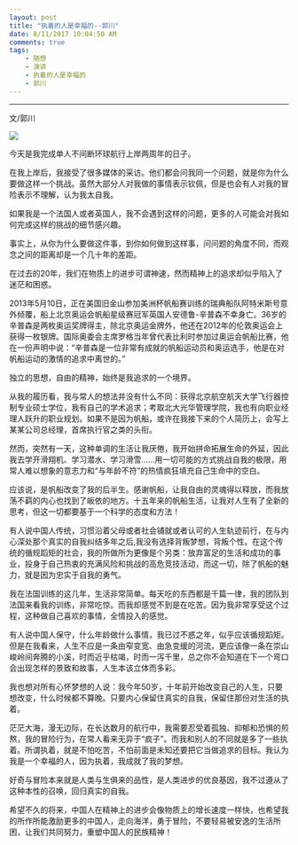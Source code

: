 ```yaml
---
layout: post
title: "执着的人是幸福的--郭川"
date: 8/11/2017 10:04:50 AM 
comments: true
tags: 
	- 随想
	- 演讲
	- 执着的人是幸福的
	- 郭川
---
```

---
文/郭川

![](/assets/img/think_guochuan_article.jpg)

今天是我完成单人不间断环球航行上岸两周年的日子。

在我上岸后，我接受了很多媒体的采访。他们都会问我同一个问题，就是你为什么要做这样一个挑战。虽然大部分人对我做的事情表示钦佩，但是也会有人对我的冒险表示不理解，认为我太自我。

如果我是一个法国人或者英国人，我不会遇到这样的问题，更多的人可能会对我如何完成这样的挑战的细节感兴趣。
<!-- more -->

事实上，从你为什么要做这件事，到你如何做到这样事，问问题的角度不同，而观念之间的距离却是一个几十年的差距。

在过去的20年，我们在物质上的进步可谓神速，然而精神上的追求却似乎陷入了迷茫和困惑。

2013年5月10日，正在美国旧金山参加美洲杯帆船赛训练的瑞典船队阿特米斯号意外倾覆，船上北京奥运会帆船星级赛冠军英国人安德鲁-辛普森不幸身亡。36岁的辛普森是两枚奥运奖牌得主，除北京奥运金牌外，他还在2012年的伦敦奥运会上获得一枚银牌。国际奥委会主席罗格当年曾代表比利时参加过奥运会帆船比赛，他在一份声明中说：“辛普森是一位非常有成就的帆船运动员和奥运选手，他是在对帆船运动的激情的追求中离世的。”

独立的思想，自由的精神，始终是我追求的一个境界。

从我的履历看，我与常人的想法并没有什么不同：获得北京航空航天大学飞行器控制专业硕士学位，我有自己的学术追求；考取北大光华管理学院，我也有向职业经理人跃升的职业规划。如果不是因为帆船，或许在我接下来的个人简历上，会写上某某公司总经理，首席执行官之类的头衔。

然而，突然有一天，这种单调的生活让我厌倦，我开始拼命拓展生命的外延，因此我去学开滑翔机、学习潜水、学习滑雪……用一切可能的方式挑战自我的极限，用常人难以想象的意志力和“与年龄不符”的热情疯狂填充自己生命中的空白。

应该说，是帆船改变了我的后半生。感谢帆船，让我自由的灵魂得以释放，而我放荡不羁的内心也找到了皈依的地方。十五年来的帆船生活，让我对人生有了全新的思考，但这一切都要基于一个科学的态度和方法！

有人说中国人传统，习惯沿着父母或者社会铺就或者认可的人生轨迹前行，在与内心深处那个真实的自我纠结多年之后,我没有选择背叛梦想，背叛个性。在这个传统的循规蹈矩的社会，我的所做所为更像是个另类：放弃富足的生活和成功的事业，投身于自己热衷的充满风险和挑战的高危竞技活动，而这一切，除了帆船的魅力，就是因为忠实于自我的勇气。

我在法国训练的这几年，生活非常简单。每天吃的东西都是千篇一律，我的团队到法国来看我的训练，非常吃惊。而我却感觉不到是在吃苦。因为我非常享受这个过程，这种做自己喜欢的事情，全情投入的感觉。

有人说中国人保守，什么年龄做什么事情，我已过不惑之年，似乎应该循规蹈矩。但是在我看来，人生不应是一条由窄变宽、由急变缓的河流，更应该像一条在崇山峻岭间奔腾的小溪，时而近乎枯竭，时而一泻千里，总之你不会知道在下一个弯口会出现怎样的景致和故事，人生本该立体而多彩。

我也想对所有心怀梦想的人说：我今年50岁，十年前开始改变自己的人生，只要想改变，什么时候都不算晚。只要内心保留住真实的自我，保留住那份对生活的执着。

茫茫大海，漫无边际，在长达数月的航行中，我需要忍受着孤独、抑郁和恐惧的煎熬，我的冒险行为，在常人看来无异于“疯子”。而我和别人的不同就是多了一些执着。所谓执着，就是不怕吃苦，不怕前面是未知还要把它当做追求的目标。我认为我是一个幸福的人，因为执着，我成就了我的梦想。

好奇与冒险本来就是人类与生俱来的品性，是人类进步的优良基因，我不过遵从了这种本性的召唤，回归真实的自我。

希望不久的将来，中国人在精神上的进步会像物质上的增长速度一样快，也希望我的所作所能激励更多的中国人，走向海洋，勇于冒险，不要轻易被安逸的生活所困，让我们共同努力，重塑中国人的民族精神！
